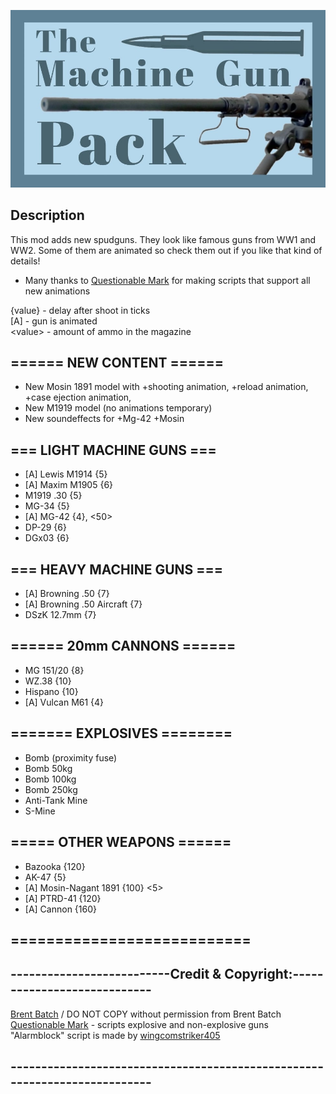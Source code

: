 ![Mod Preview](https://github.com/DriVVer/TheMachineGunPack/blob/main/preview.jpg)
## Description
This mod adds new spudguns. They look like famous guns from WW1 and WW2.
Some of them are animated so check them out if you like that kind of details!

- Many thanks to [Questionable Mark](https://steamcommunity.com/profiles/76561198361178618) for making scripts that support all new animations

{value} - delay after shoot in ticks</br>
\[A\] - gun is animated</br>
\<value\> - amount of ammo in the magazine</br>

## ====== NEW CONTENT ======

- New Mosin 1891 model with
+shooting animation,
+reload animation,
+case ejection animation,
- New M1919 model
(no animations temporary)
- New soundeffects for
+Mg-42
+Mosin

## === LIGHT MACHINE GUNS ===

- \[A\] Lewis M1914 {5}
- \[A\] Maxim M1905 {6}
- M1919 .30 {5}
- MG-34 {5}
- \[A\] MG-42 {4}, \<50\>
- DP-29 {6}
- DGx03 {6}

## === HEAVY MACHINE GUNS ===

- \[A\] Browning .50 {7}
- \[A\] Browning .50 Aircraft {7}
- DSzK 12.7mm {7}

## ====== 20mm CANNONS ======

- MG 151/20 {8}
- WZ.38 {10}
- Hispano {10}
- \[A\] Vulcan M61 {4}

## ======= EXPLOSIVES ========

- Bomb (proximity fuse)
- Bomb 50kg
- Bomb 100kg
- Bomb 250kg
- Anti-Tank Mine
- S-Mine

## ===== OTHER WEAPONS ======

- Bazooka {120}
- AK-47 {5}
- \[A\] Mosin-Nagant 1891 {100} <5>
- \[A\] PTRD-41 {120}
- \[A\] Cannon {160}

## ===========================


## --------------------------Credit & Copyright:----------------------------
[Brent Batch](https://steamcommunity.com/profiles/76561198296305997) / DO NOT COPY without permission from Brent Batch</br>
[Questionable Mark](https://steamcommunity.com/profiles/76561198361178618) - scripts explosive and non-explosive guns</br>
"Alarmblock" script is made by [wingcomstriker405](https://steamcommunity.com/profiles/76561198238909378)</br>
## --------------------------------------------------------------------------
